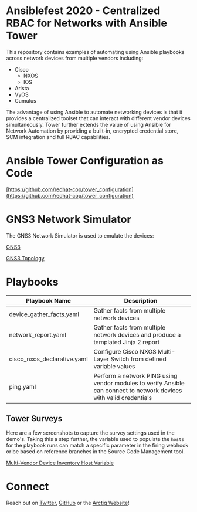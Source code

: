 # Ansiblefest 2020 - Centralized RBAC for Networks with Ansible Tower

This repository contains examples of automating using Ansible playbooks across network devices from multiple vendors including:

* Cisco
    * NXOS
    * IOS
* Arista
* VyOS
* Cumulus

The advantage of using Ansible to automate networking devices is that it provides a centralized toolset that can interact with different vendor devices simultaneously. Tower further extends the value of using Ansible for Network Automation by providing a built-in, encrypted credential store, SCM integration and full RBAC capabilities. 

# Ansible Tower Configuration as Code

[https://github.com/redhat-cop/tower_configuration](https://github.com/redhat-cop/tower_configuration)

# GNS3 Network Simulator 

The GNS3 Network Simulator is used to emulate the devices: 

[GNS3](https://www.gns3.com/software/download)

[GNS3 Topology](network_automation/assets/gns3-topology.png)

# Playbooks

| Playbook Name  | Description  |
|---|---|
| device_gather_facts.yaml  | Gather facts from multiple network devices  |
| network_report.yaml  | Gather facts from multiple network devices and produce a templated Jinja 2 report |
| cisco_nxos_declarative.yaml  | Configure Cisco NXOS Multi-Layer Switch from defined variable values  |
| ping.yaml  | Perform a network PING using vendor modules to verify Ansible can connect to network devices with valid credentials |

## Tower Surveys

Here are a few screenshots to capture the survey settings used in the demo's. Taking this a step further, the variable used to populate the `hosts` for the playbook runs can match a specific parameter in the firing webhook or be based on reference branches in the Source Code Management tool.

[Multi-Vendor Device Inventory Host Variable](network_automation/assets/tower-survey.png)

# Connect

Reach out on [Twitter](https://twitter.com/arctiqhart), [GitHub](https://github.com/arctiqhart) or the [Arctiq Website](https://www.arctiq.ca)!